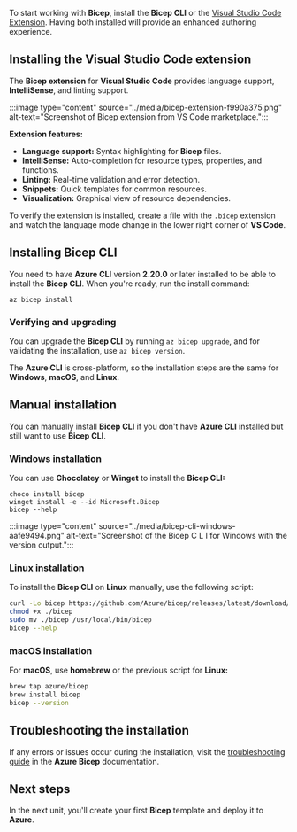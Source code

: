 To start working with **Bicep**, install the **Bicep CLI** or the [Visual Studio Code Extension](https://marketplace.visualstudio.com/items?itemName=ms-azuretools.vscode-bicep). Having both installed will provide an enhanced authoring experience.

## Installing the Visual Studio Code extension

The **Bicep extension** for **Visual Studio Code** provides language support, **IntelliSense**, and linting support.

:::image type="content" source="../media/bicep-extension-f990a375.png" alt-text="Screenshot of Bicep extension from VS Code marketplace.":::

**Extension features:**

- **Language support:** Syntax highlighting for **Bicep** files.
- **IntelliSense:** Auto-completion for resource types, properties, and functions.
- **Linting:** Real-time validation and error detection.
- **Snippets:** Quick templates for common resources.
- **Visualization:** Graphical view of resource dependencies.

To verify the extension is installed, create a file with the `.bicep` extension and watch the language mode change in the lower right corner of **VS Code**.

## Installing Bicep CLI

You need to have **Azure CLI** version **2.20.0** or later installed to be able to install the **Bicep CLI**. When you're ready, run the install command:

```azurecli
az bicep install
```

### Verifying and upgrading

You can upgrade the **Bicep CLI** by running `az bicep upgrade`, and for validating the installation, use `az bicep version`.

The **Azure CLI** is cross-platform, so the installation steps are the same for **Windows**, **macOS**, and **Linux**.

## Manual installation

You can manually install **Bicep CLI** if you don't have **Azure CLI** installed but still want to use **Bicep CLI**.

### Windows installation

You can use **Chocolatey** or **Winget** to install the **Bicep CLI:**

```azurecli
choco install bicep
winget install -e --id Microsoft.Bicep
bicep --help
```

:::image type="content" source="../media/bicep-cli-windows-aafe9494.png" alt-text="Screenshot of the Bicep C L I for Windows with the version output.":::

### Linux installation

To install the **Bicep CLI** on **Linux** manually, use the following script:

```Bash
curl -Lo bicep https://github.com/Azure/bicep/releases/latest/download/bicep-linux-x64
chmod +x ./bicep
sudo mv ./bicep /usr/local/bin/bicep
bicep --help
```

### macOS installation

For **macOS**, use **homebrew** or the previous script for **Linux:**

```Bash
brew tap azure/bicep
brew install bicep
bicep --version
```

## Troubleshooting the installation

If any errors or issues occur during the installation, visit the [troubleshooting guide](/azure/azure-resource-manager/bicep/installation-troubleshoot/) in the **Azure Bicep** documentation.

## Next steps

In the next unit, you'll create your first **Bicep** template and deploy it to **Azure**.
